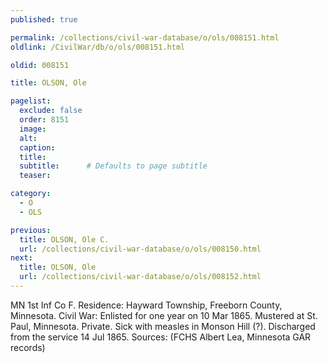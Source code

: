 ```yaml
---
published: true

permalink: /collections/civil-war-database/o/ols/008151.html
oldlink: /CivilWar/db/o/ols/008151.html

oldid: 008151

title: OLSON, Ole

pagelist:
  exclude: false
  order: 8151
  image: 
  alt:
  caption:
  title:
  subtitle:      # Defaults to page subtitle
  teaser:

category: 
  - O 
  - OLS

previous:
  title: OLSON, Ole C.
  url: /collections/civil-war-database/o/ols/008150.html  
next:
  title: OLSON, Ole
  url: /collections/civil-war-database/o/ols/008152.html   
---
```

MN 1st Inf Co F. Residence: Hayward Township, Freeborn County, Minnesota. Civil War: Enlisted for one year on 10 Mar 1865. Mustered at St. Paul, Minnesota. Private. Sick with measles in Monson Hill (?). Discharged from the service 14 Jul 1865. Sources: (FCHS Albert Lea, Minnesota GAR records)